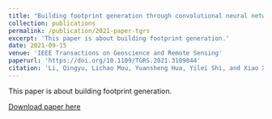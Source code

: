 ```yaml
---
title: "Building footprint generation through convolutional neural networks with attraction field representation"
collection: publications
permalink: /publication/2021-paper-tgrs
excerpt: 'This paper is about building footprint generation.'
date: 2021-09-15
venue: 'IEEE Transactions on Geoscience and Remote Sensing'
paperurl: 'https://doi.org/10.1109/TGRS.2021.3109844'
citation: 'Li, Qingyu, Lichao Mou, Yuansheng Hua, Yilei Shi, and Xiao Xiang Zhu. "Building footprint generation through convolutional neural networks with attraction field representation." IEEE Transactions on Geoscience and Remote Sensing 60 (2021): 1-17.'
---
```

This paper is about building footprint generation.

[Download paper here](https://github.com/lqycrystal/qingyuli.github.io/tree/main/files/2021-paper-tgrs.pdf)
